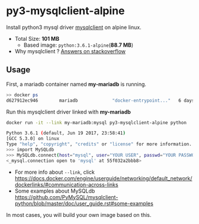 # py3-mysqlclient-alpine

Install python3 mysql driver [mysqlclient](https://github.com/PyMySQL/mysqlclient-python) on alpine linux.


* Total Size: **101 MB**
  * Based image: `python:3.6.1-alpine`(**88.7 MB**)
* Why mysqlclient ? [Answers on stackoverflow](https://stackoverflow.com/questions/4960048/python-3-and-mysql)


## Usage

First, a mariadb container named **my-mariadb** is running.

```bash
>> docker ps 
d627912ec946        mariadb             "docker-entrypoint..."   6 days ago          Up 6 days           0.0.0.0:3306->3306/tcp                                                          my-mariadb
```

Run this mysqlclient driver linked with **my-mariadb**

```bash
docker run -it --link my-mariadb:mysql py3-mysqlclient-alpine python

Python 3.6.1 (default, Jun 19 2017, 23:58:41)
[GCC 5.3.0] on linux
Type "help", "copyright", "credits" or "license" for more information.
>>> import MySQLdb
>>> MySQLdb.connect(host="mysql", user="YOUR USER", passwd="YOUR PASSWORD", db="YOUR DATABASE NAME")
<_mysql.connection open to 'mysql' at 55f032a2bbb8>

```

* For more info about `--link`, click https://docs.docker.com/engine/userguide/networking/default_network/dockerlinks/#communication-across-links
* Some examples about MySQLdb https://github.com/PyMySQL/mysqlclient-python/blob/master/doc/user_guide.rst#some-examples

In most cases, you will build your own image based on this.
